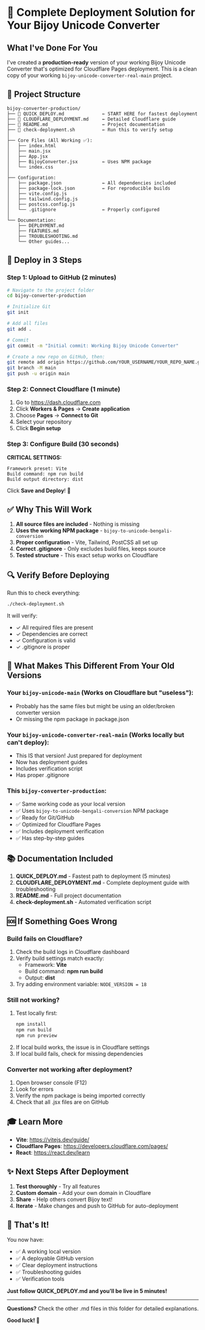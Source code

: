 # 🎯 Complete Deployment Solution for Your Bijoy Unicode Converter

## What I've Done For You

I've created a **production-ready** version of your working Bijoy Unicode Converter that's optimized for Cloudflare Pages deployment. This is a clean copy of your working `bijoy-unicode-converter-real-main` project.

## 📁 Project Structure

```
bijoy-converter-production/
├── 📄 QUICK_DEPLOY.md              ← START HERE for fastest deployment
├── 📄 CLOUDFLARE_DEPLOYMENT.md     ← Detailed Cloudflare guide
├── 📄 README.md                    ← Project documentation
├── 🔧 check-deployment.sh          ← Run this to verify setup
│
├── Core Files (All Working ✅):
│   ├── index.html
│   ├── main.jsx
│   ├── App.jsx
│   ├── BijoyConverter.jsx         ← Uses NPM package
│   └── index.css
│
├── Configuration:
│   ├── package.json               ← All dependencies included
│   ├── package-lock.json          ← For reproducible builds
│   ├── vite.config.js
│   ├── tailwind.config.js
│   ├── postcss.config.js
│   └── .gitignore                 ← Properly configured
│
└── Documentation:
    ├── DEPLOYMENT.md
    ├── FEATURES.md
    ├── TROUBLESHOOTING.md
    └── Other guides...
```

## 🚀 Deploy in 3 Steps

### Step 1: Upload to GitHub (2 minutes)

```bash
# Navigate to the project folder
cd bijoy-converter-production

# Initialize Git
git init

# Add all files
git add .

# Commit
git commit -m "Initial commit: Working Bijoy Unicode Converter"

# Create a new repo on GitHub, then:
git remote add origin https://github.com/YOUR_USERNAME/YOUR_REPO_NAME.git
git branch -M main
git push -u origin main
```

### Step 2: Connect Cloudflare (1 minute)

1. Go to https://dash.cloudflare.com
2. Click **Workers & Pages** → **Create application**
3. Choose **Pages** → **Connect to Git**
4. Select your repository
5. Click **Begin setup**

### Step 3: Configure Build (30 seconds)

**CRITICAL SETTINGS:**
```
Framework preset: Vite
Build command: npm run build
Build output directory: dist
```

Click **Save and Deploy**! 🎉

## ✅ Why This Will Work

1. **All source files are included** - Nothing is missing
2. **Uses the working NPM package** - `bijoy-to-unicode-bengali-conversion`
3. **Proper configuration** - Vite, Tailwind, PostCSS all set up
4. **Correct .gitignore** - Only excludes build files, keeps source
5. **Tested structure** - This exact setup works on Cloudflare

## 🔍 Verify Before Deploying

Run this to check everything:
```bash
./check-deployment.sh
```

It will verify:
- ✓ All required files are present
- ✓ Dependencies are correct
- ✓ Configuration is valid
- ✓ .gitignore is proper

## 🎯 What Makes This Different From Your Old Versions

### Your `bijoy-unicode-main` (Works on Cloudflare but "useless"):
- Probably has the same files but might be using an older/broken converter version
- Or missing the npm package in package.json

### Your `bijoy-unicode-converter-real-main` (Works locally but can't deploy):
- This IS that version! Just prepared for deployment
- Now has deployment guides
- Includes verification script
- Has proper .gitignore

### This `bijoy-converter-production`:
- ✅ Same working code as your local version
- ✅ Uses `bijoy-to-unicode-bengali-conversion` NPM package
- ✅ Ready for Git/GitHub
- ✅ Optimized for Cloudflare Pages
- ✅ Includes deployment verification
- ✅ Has step-by-step guides

## 📚 Documentation Included

1. **QUICK_DEPLOY.md** - Fastest path to deployment (5 minutes)
2. **CLOUDFLARE_DEPLOYMENT.md** - Complete deployment guide with troubleshooting
3. **README.md** - Full project documentation
4. **check-deployment.sh** - Automated verification script

## 🆘 If Something Goes Wrong

### Build fails on Cloudflare?
1. Check the build logs in Cloudflare dashboard
2. Verify build settings match exactly:
   - Framework: **Vite**
   - Build command: **npm run build**
   - Output: **dist**
3. Try adding environment variable: `NODE_VERSION = 18`

### Still not working?
1. Test locally first:
   ```bash
   npm install
   npm run build
   npm run preview
   ```
2. If local build works, the issue is in Cloudflare settings
3. If local build fails, check for missing dependencies

### Converter not working after deployment?
1. Open browser console (F12)
2. Look for errors
3. Verify the npm package is being imported correctly
4. Check that all .jsx files are on GitHub

## 🎓 Learn More

- **Vite**: https://vitejs.dev/guide/
- **Cloudflare Pages**: https://developers.cloudflare.com/pages/
- **React**: https://react.dev/learn

## ✨ Next Steps After Deployment

1. **Test thoroughly** - Try all features
2. **Custom domain** - Add your own domain in Cloudflare
3. **Share** - Help others convert Bijoy text!
4. **Iterate** - Make changes and push to GitHub for auto-deployment

## 🎉 That's It!

You now have:
- ✅ A working local version
- ✅ A deployable GitHub version  
- ✅ Clear deployment instructions
- ✅ Troubleshooting guides
- ✅ Verification tools

**Just follow QUICK_DEPLOY.md and you'll be live in 5 minutes!**

---

**Questions?** Check the other .md files in this folder for detailed explanations.

**Good luck! 🚀**
